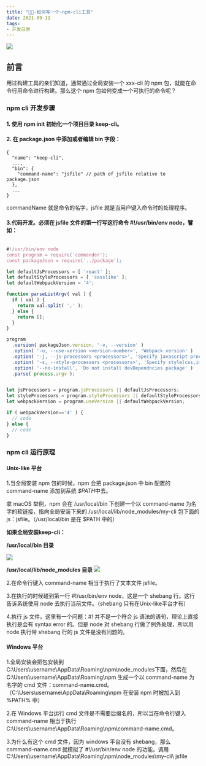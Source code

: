 ```yaml
---
title: "🐓🥚-如何写一个-npm-cli工具"
date: 2021-09-11
tags: 
- 开发日常
---
```

![](https://upload-images.jianshu.io/upload_images/15312191-95b4a2d210e8cf21.png?imageMogr2/auto-orient/strip%7CimageView2/2/w/1240)


## 前言
用过构建工具的亲们知道，通常通过全局安装一个 xxx-cli 的 npm 包，就能在命令行用命令进行构建。那么这个 npm 包如何变成一个可执行的命令呢？
### npm cli 开发步骤
#### 1. 使用 npm init 初始化一个项目目录 keep-cli。
#### 2. 在 package.json 中添加或者编辑 bin 字段：
```
{
  "name": "keep-cli",
  ...,
  "bin": {
    "command-name": "jsfile" // path of jsfile relative to package.json
  },
  ...
}
```

commandName 就是命令的名字，jsfile 就是当用户键入命令时的处理程序。

#### 3.代码开发。必须在 jsfile 文件的第一行写这行命令 #!/usr/bin/env node，譬如：
```js

#!/usr/bin/env node
const program = require('commander');
const packageJson = require('../package');

let defaultJsProcessors = [ 'react' ];
let defaultStyleProcessors = [ 'sasslike' ];
let defaultWebpackVersion = '4';

function parseListArgv( val ) {
  if ( val ) {
    return val.split( ',' );
  } else {
    return [];
  }
}

program
  .version( packageJson.version, '-v, --version' )
  .option( '-u, --use-version <version-number>', 'Webpack version' )
  .option( '-j, --js-processors <processors>', 'Specify javascript processors', parseListArgv )
  .option( '-s, --style-processors <processors>', 'Specify style(css,image,fonts) processors', parseListArgv )
  .option( '--no-install', 'Do not install devDependncies package' )
  .parse( process.argv );


let jsProcessors = program.jsProcessors || defaultJsProcessors;
let styleProcessors = program.styleProcessors || defaultStyleProcessors;
let webpackVersion = program.useVersion || defaultWebpackVersion;

if ( webpackVersion=='4' ) {
  // code
} else {
  // code
}

```
### npm cli 运行原理
#### Unix-like 平台

1.当全局安装 npm 包的时候，npm 会把 package.json 中 bin 配置的 command-name 添加到系统 *$PATH*中去。

拿 macOS 举例，npm 会在 /usr/local/bin 下创建一个以 command-name 为名字的软链接，指向全局安装下来的 
/usr/local/lib/node_modules/my-cli 包下面的 js：jsfile。（/usr/local/bin 是在 $PATH 中的）

**如果全局安装keep-cli：**

**/usr/local/bin 目录**

![](https://upload-images.jianshu.io/upload_images/15312191-3c94e5717f0489c8.png?imageMogr2/auto-orient/strip%7CimageView2/2/w/1240)

**/usr/local/lib/node_modules 目录**
![](https://upload-images.jianshu.io/upload_images/15312191-330c359092014f3b.png?imageMogr2/auto-orient/strip%7CimageView2/2/w/1240)



2.在命令行键入 command-name 相当于执行了文本文件 jsfile。

3.在执行的时候碰到第一行 #!/usr/bin/env node，这是一个 shebang 行。这行告诉系统使用 node 去执行当前文件。（shebang 只有在Unix-like平台才有）

4.执行 js 文件。这里有一个问题：#! 并不是一个符合 js 语法的语句，理论上直接执行是会有 syntax error 的。但是 node 对 shebang 行做了例外处理，所以用 node 执行带 shebang 行的 js 文件是没有问题的。

#### Windows 平台
1.全局安装会把包安装到 C:\Users\username\AppData\Roaming\npm\node_modules下面，然后在 C:\Users\username\AppData\Roaming\npm 生成一个以 command-name 为名字的 cmd 文件：command-name.cmd。（C:\Users\username\AppData\Roaming\npm 在安装 npm 时被加入到 %PATH% 中）

2.在 Windows 平台运行 cmd 文件是不需要后缀名的，所以当在命令行键入 command-name 相当于执行 C:\Users\username\AppData\Roaming\npm\command-name.cmd。

3.为什么有这个 cmd 文件，因为 windows 平台没有 shebang，那么 command-name.cmd 就模拟了 #!/usr/bin/env node 的功能，调用 C:\Users\username\AppData\Roaming\npm\node_modules\my-cli\ jsfile
